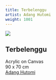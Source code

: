 ```yaml
---
title: Terbelenggu
artist: Adang Hutomi
weight: 1001
---
```


![](/adang-hutomi-terbelenggu.jpg)

## Terbelenggu  
Acrylic on Canvas  
90 x 70 cm  
[Adang Hutomi](/artist/adang-hutomi/)
